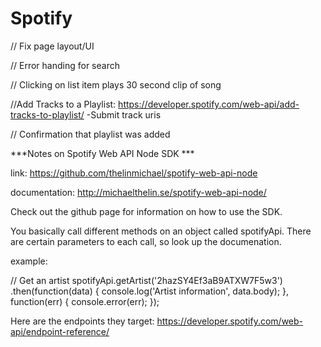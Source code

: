 # Spotify

<!-- Search for an Item API
	-get artist id -->

<!-- Get an Artist’s Top Tracks API
	-Retrieve  an array of up to 10 track objects -->

// Fix page layout/UI

// Error handing for search

<!-- // Make list item change colors when you hover over it
 -->
// Clicking on list item plays 30 second clip of song

<!-- // Create Add playlist button
 -->
 
<!-- //Create a Playlist:  https://developer.spotify.com/web-api/create-playlist/
	-Get playlist ID -->

//Add Tracks to a Playlist: https://developer.spotify.com/web-api/add-tracks-to-playlist/
	-Submit track uris

// Confirmation that playlist was added



***Notes on Spotify Web API Node SDK ***

link: https://github.com/thelinmichael/spotify-web-api-node

documentation: http://michaelthelin.se/spotify-web-api-node/

Check out the github page for information on how to use the SDK.

You basically call different methods on an object called spotifyApi. There are certain parameters to each call, so look up the documenation.

example:

// Get an artist
spotifyApi.getArtist('2hazSY4Ef3aB9ATXW7F5w3')
  .then(function(data) {
    console.log('Artist information', data.body);
  }, function(err) {
    console.error(err);
  });

Here are the endpoints they target: https://developer.spotify.com/web-api/endpoint-reference/
